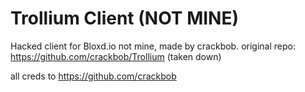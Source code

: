 # Trollium Client (NOT MINE)
Hacked client for Bloxd.io
not mine, made by crackbob.
original repo: https://github.com/crackbob/Trollium (taken down)

all creds to https://github.com/crackbob
